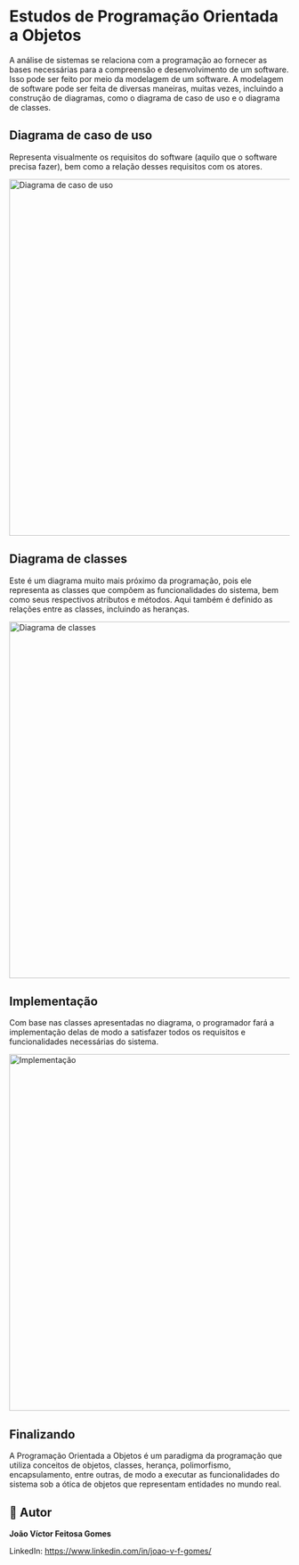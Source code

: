 # Estudos de Programação Orientada a Objetos

A análise de sistemas se relaciona com a programação ao fornecer as bases necessárias para a compreensão e desenvolvimento de um software. Isso pode ser feito por meio da modelagem de um software.
A modelagem de software pode ser feita de diversas maneiras, muitas vezes, incluindo a construção de diagramas, como o diagrama de caso de uso e o diagrama de classes.

## Diagrama de caso de uso

Representa visualmente os requisitos do software (aquilo que o software precisa fazer), bem como a relação desses requisitos com os atores.

<img src="https://i.imgur.com/dariRbj.png" alt="Diagrama de caso de uso" width="640px">

## Diagrama de classes

Este é um diagrama muito mais próximo da programação, pois ele representa as classes que compõem as funcionalidades do sistema, bem como seus respectivos atributos e métodos. Aqui também é definido as relações entre as classes, incluindo as heranças.

<img src="https://i.imgur.com/JHDZn3O.png" alt="Diagrama de classes" width="640px">

## Implementação

Com base nas classes apresentadas no diagrama, o programador fará a implementação delas de modo a satisfazer todos os requisitos e funcionalidades necessárias do sistema.

<img src="https://i.imgur.com/lNqIp2C.jpg" alt="Implementação" width="640px">

## Finalizando

A Programação Orientada a Objetos é um paradigma da programação que utiliza conceitos de objetos, classes, herança, polimorfismo, encapsulamento, entre outras, de modo a executar as funcionalidades do sistema sob a ótica de objetos que representam entidades no mundo real.

## 👨 Autor

**João Víctor Feitosa Gomes**

LinkedIn: https://www.linkedin.com/in/joao-v-f-gomes/
